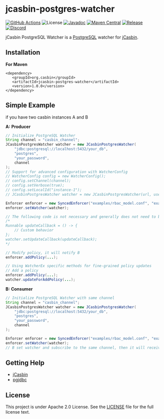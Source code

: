 # jcasbin-postgres-watcher

[![GitHub Actions](https://github.com/jcasbin/jcasbin-postgres-watcher/actions/workflows/ci.yml/badge.svg)](https://github.com/jcasbin/jcasbin-postgres-watcher/actions/workflows/ci.yml)
![License](https://img.shields.io/github/license/jcasbin/jcasbin-postgres-watcher)
[![Javadoc](https://javadoc.io/badge2/org.casbin/jcasbin-postgres-watcher/javadoc.svg)](https://javadoc.io/doc/org.casbin/jcasbin-postgres-watcher)
[![Maven Central](https://img.shields.io/maven-central/v/org.casbin/jcasbin-postgres-watcher.svg)](https://mvnrepository.com/artifact/org.casbin/jcasbin-postgres-watcher/latest)
[![Release](https://img.shields.io/github/release/jcasbin/jcasbin-postgres-watcher.svg)](https://github.com/jcasbin/jcasbin-postgres-watcher/releases/latest)
[![Discord](https://img.shields.io/discord/1022748306096537660?logo=discord&label=discord&color=5865F2)](https://discord.gg/S5UjpzGZjN)

jCasbin PostgreSQL Watcher is a [PostgreSQL](https://www.postgresql.org/) watcher for [jCasbin](https://github.com/casbin/jcasbin).

## Installation

**For Maven**

 ```
<dependency>
    <groupId>org.casbin</groupId>
    <artifactId>jcasbin-postgres-watcher</artifactId>
    <version>1.0.0</version>
</dependency>
 ```

## Simple Example

if you have two casbin instances A and B

**A:**  **Producer**

```java
// Initialize PostgreSQL Watcher
String channel = "casbin_channel";
JCasbinPostgresWatcher watcher = new JCasbinPostgresWatcher(
    "jdbc:postgresql://localhost:5432/your_db",
    "postgres",
    "your_password",
    channel
);
// Support for advanced configuration with WatcherConfig
// WatcherConfig config = new WatcherConfig();
// config.setChannel(channel);
// config.setVerbose(true);
// config.setLocalId("instance-1");
// JCasbinPostgresWatcher watcher = new JCasbinPostgresWatcher(url, user, password, config);

Enforcer enforcer = new SyncedEnforcer("examples/rbac_model.conf", "examples/rbac_policy.csv");
enforcer.setWatcher(watcher);

// The following code is not necessary and generally does not need to be written unless you understand what you want to do
/*
Runnable updateCallback = () -> {
    // Custom behavior
};
watcher.setUpdateCallback(updateCallback);
*/

// Modify policy, it will notify B
enforcer.addPolicy(...);

// Using WatcherEx specific methods for fine-grained policy updates
// Add a policy
enforcer.addPolicy(...);
watcher.updateForAddPolicy(...);

```

**B:** **Consumer**

````Java
// Initialize PostgreSQL Watcher with same channel
String channel = "casbin_channel";
JCasbinPostgresWatcher watcher = new JCasbinPostgresWatcher(
    "jdbc:postgresql://localhost:5432/your_db",
    "postgres",
    "your_password",
    channel
);

Enforcer enforcer = new SyncedEnforcer("examples/rbac_model.conf", "examples/rbac_policy.csv");
enforcer.setWatcher(watcher);
// B set watcher and subscribe to the same channel, then it will receive the notification of A, and then call LoadPolicy to reload policy
````

## Getting Help

- [jCasbin](https://github.com/casbin/jCasbin)
- [pgjdbc](https://github.com/pgjdbc/pgjdbc)

## License

This project is under Apache 2.0 License. See the [LICENSE](https://github.com/jcasbin/redis-watcher/blob/master/LICENSE) file for the full license text.